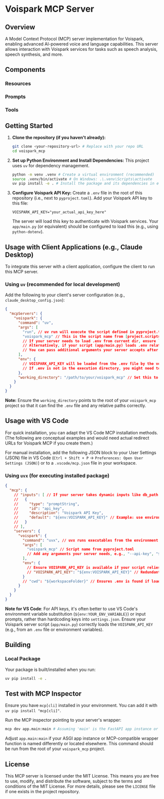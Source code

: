 # Voispark MCP Server

## Overview
A Model Context Protocol (MCP) server implementation for Voispark, enabling advanced AI-powered voice and language capabilities. This server allows interaction with Voispark services for tasks such as speech analysis, speech synthesis, and more.

## Components

### Resources
<!-- Describe resources like voispark://audio/<id>, voispark://models/<model_id> -->

### Prompts
<!-- Describe any interactive prompts your server provides -->

### Tools
<!-- Describe tools like analyze_speech, generate_speech -->

## Getting Started

1.  **Clone the repository (if you haven't already):**
    ```bash
    git clone <your-repository-url> # Replace with your repo URL
    cd voispark_mcp
    ```

2.  **Set up Python Environment and Install Dependencies:**
    This project uses `uv` for dependency management.
    ```bash
    python -m venv .venv # Create a virtual environment (recommended)
    source .venv/bin/activate # On Windows: .\.venv\Scripts\activate
    uv pip install -e . # Install the package and its dependencies in editable mode
    ```

3.  **Configure Voispark API Key:**
    Create a `.env` file in the root of this repository (i.e., next to `pyproject.toml`).
    Add your Voispark API key to this file:
    ```env
    VOISPARK_API_KEY="your_actual_api_key_here"
    ```
    The server will load this key to authenticate with Voispark services. Your `app/main.py` (or equivalent) should be configured to load this (e.g., using `python-dotenv`).

## Usage with Client Applications (e.g., Claude Desktop)

To integrate this server with a client application, configure the client to run this MCP server.

### Using `uv` (recommended for local development)

Add the following to your client's server configuration (e.g., `claude_desktop_config.json`):

```json
{
  "mcpServers": {
    "voispark": {
      "command": "uv",
      "args": [
        "run", // uv run will execute the script defined in pyproject.toml
        "voispark_mcp" // This is the script name from [project.scripts]
        // If your server needs to load .env from current dir, ensure `uv run` executes in project root
        // Alternatively, if your script (app/main.py) loads .env relative to itself, this should be fine.
        // You can pass additional arguments your server accepts after "voispark_mcp"
      ],
      "env": {
        // VOISPARK_API_KEY will be loaded from the .env file by the voispark_mcp script
        // If .env is not in the execution directory, you might need to set it explicitly here or ensure your script finds it.
      },
      "working_directory": "/path/to/your/voispark_mcp" // Set this to the root of your voispark_mcp project
    }
  }
}
```
**Note:** Ensure the `working_directory` points to the root of your `voispark_mcp` project so that it can find the `.env` file and any relative paths correctly.

## Usage with VS Code

For quick installation, you can adapt the VS Code MCP installation methods.
(The following are conceptual examples and would need actual redirect URLs for Voispark MCP if you create them.)

<!--
[![Install with UV in VS Code](https://img.shields.io/badge/VS_Code-UV-0098FF?style=flat-square&logo=visualstudiocode&logoColor=white)](your-vscode-uv-install-url)
-->

For manual installation, add the following JSON block to your User Settings (JSON) file in VS Code (`Ctrl + Shift + P` -> `Preferences: Open User Settings (JSON)`) or to a `.vscode/mcp.json` file in your workspace.

### Using `uvx` (for executing installed package)

```json
{
  "mcp": {
    // "inputs": [ // If your server takes dynamic inputs like db_path
    //   {
    //     "type": "promptString",
    //     "id": "api_key",
    //     "description": "Voispark API Key",
    //     "default": "${env:VOISPARK_API_KEY}" // Example: use environment variable
    //   }
    // ],
    "servers": {
      "voispark": {
        "command": "uvx", // uvx runs executables from the environment
        "args": [
          "voispark_mcp" // Script name from pyproject.toml
          // Add any arguments your server needs, e.g., "--api-key", "${input:api_key}"
        ],
        "env": {
          // Ensure VOISPARK_API_KEY is available if your script relies on it from os.environ
          // "VOISPARK_API_KEY": "${env:VOISPARK_API_KEY}" // Redundant if .env is loaded by script
        }
        // "cwd": "${workspaceFolder}" // Ensures .env is found if loaded relative to cwd
      }
    }
  }
}
```

**Note for VS Code**: For API keys, it's often better to use VS Code's environment variable substitution (`${env:YOUR_ENV_VARIABLE}`) or input prompts, rather than hardcoding keys into `settings.json`. Ensure your Voispark server script (`app/main.py`) correctly loads the `VOISPARK_API_KEY` (e.g., from an `.env` file or environment variables).

## Building

### Local Package
Your package is built/installed when you run:
```bash
uv pip install -e .
```

## Test with MCP Inspector

Ensure you have `mcp[cli]` installed in your environment. You can add it with `uv pip install "mcp[cli]"`.

Run the MCP inspector pointing to your server's wrapper:
```bash
mcp dev app.main:main # Assuming 'main' is the FastAPI app instance or wrapper function
```
Adjust `app.main:main` if your ASGI app instance or MCP-compatible wrapper function is named differently or located elsewhere. This command should be run from the root of your `voispark_mcp` project.

## License

This MCP server is licensed under the MIT License. This means you are free to use, modify, and distribute the software, subject to the terms and conditions of the MIT License. For more details, please see the `LICENSE` file if one exists in the project repository.